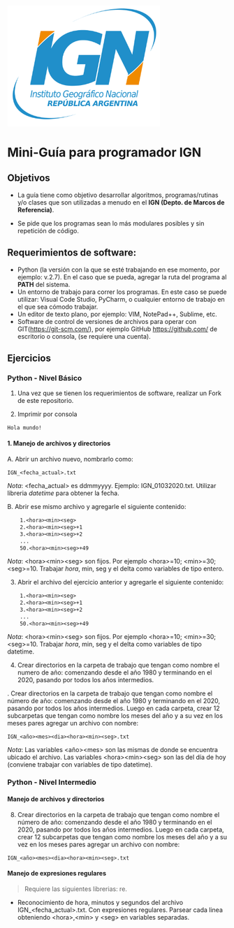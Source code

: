 
<img src="images/IGN_Argentina.png" alt="IGN" width="350"/>

# Mini-Guía para programador IGN 

## Objetivos

* La guía tiene como objetivo desarrollar algoritmos, programas/rutinas y/o clases que son utilizadas a menudo en el **IGN (Depto. de Marcos de Referencia)**.

* Se pide que los programas sean lo más modulares posibles y sin repetición de código.

## Requerimientos de software:

* Python (la versión con la que se esté trabajando en ese momento, por ejemplo: v.2.7). En el caso que se pueda, agregar la ruta del programa al **PATH** del sistema. 
* Un entorno de trabajo para correr los programas. En este caso se puede utilizar: Visual Code Studio, PyCharm, o cualquier entorno de trabajo en el que sea cómodo trabajar.
* Un editor de texto plano, por ejemplo: VIM, NotePad++, Sublime, etc.
* Software de control de versiones de archivos para operar con GIT(https://git-scm.com/), por ejemplo GitHub https://github.com/ de escritorio o consola, (se requiere una cuenta).

## Ejercicios

### Python - Nivel Básico
1. Una vez que se tienen los requerimientos de software, realizar un Fork de este repositorio.


2. Imprimir por consola 
```
Hola mundo!
```

#### 1. Manejo de archivos y directorios

 A. Abrir un archivo nuevo, nombrarlo como: 
```
IGN_<fecha_actual>.txt
```
*Nota*: \<fecha_actual> es ddmmyyyy. Ejemplo: IGN_01032020.txt. Utilizar libreria *datetime* para obtener la fecha. 

 B. Abrir ese mismo archivo y agregarle el siguiente contenido:

```
	1.<hora><min><seg>
	2.<hora><min><seg>+1
	3.<hora><min><seg>+2
	...
	50.<hora><min><seg>+49
```
*Nota*: \<hora>\<min>\<seg> son fijos. Por ejemplo \<hora>=10; \<min>=30; \<seg>=10. Trabajar *hora*, min, seg y el delta como variables de tipo entero.

3. Abrir el archivo del ejercicio anterior y agregarle el siguiente contenido:

```
	1.<hora><min><seg>
	2.<hora><min><seg>+1
	3.<hora><min><seg>+2
	...
	50.<hora><min><seg>+49
```
*Nota*: \<hora>\<min>\<seg> son fijos. Por ejemplo \<hora>=10; \<min>=30; \<seg>=10. Trabajar *hora*, min, seg y el delta como variables de tipo datetime.

4. Crear directorios en la carpeta de trabajo que tengan como nombre el numero de año: comenzando desde el año 1980 y terminando en el 2020, pasando por todos los años intermedios.

. Crear directorios en la carpeta de trabajo que tengan como nombre el número de año: comenzando desde el año 1980 y terminando en el 2020, pasando por todos los años intermedios. Luego en cada carpeta, crear 12 subcarpetas que tengan como nombre los meses del año y a su vez en los meses pares agregar un archivo con nombre:
```
IGN_<año><mes><dia><hora><min><seg>.txt
```
*Nota*: Las variables \<año>\<mes> son las mismas de donde se encuentra ubicado el archivo. Las variables \<hora>\<min>\<seg> son las del día de hoy (conviene trabajar con variables de tipo datetime).


### Python - Nivel Intermedio

#### Manejo de archivos y directorios

8. Crear directorios en la carpeta de trabajo que tengan como nombre el número de año: comenzando desde el año 1980 y terminando en el 2020, pasando por todos los años intermedios. Luego en cada carpeta, crear 12 subcarpetas que tengan como nombre los meses del año y a su vez en los meses pares agregar un archivo con nombre:
```
IGN_<año><mes><dia><hora><min><seg>.txt
```

#### Manejo de expresiones regulares
> Requiere las siguientes librerias: re.

- Reconocimiento de hora, minutos y segundos del archivo IGN_\<fecha_actual>.txt. Con expresiones regulares. Parsear cada linea obteniendo \<hora>,\<min> y \<seg> en variables separadas.
